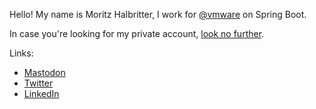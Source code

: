 Hello! My name is Moritz Halbritter, I work for [@vmware](https://github.com/vmware) on Spring Boot.

In case you're looking for my private account, [look no further](https://github.com/phxql).

Links:

* <a rel="me" href="https://fosstodon.org/@mhalbritter">Mastodon</a>
* [Twitter](https://twitter.com/m_halbritter)
* [LinkedIn](https://www.linkedin.com/in/moritz-halbritter-9301a1b1/)
